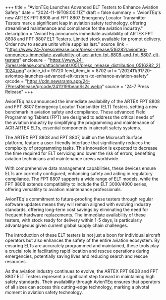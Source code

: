 +++
title = "AvionTEq Launches Advanced ELT Testers to Enhance Aviation Safety"
date = "2024-11-19T08:00:11Z"
draft = false
summary = "AvionTEq's new ARTEX FPT 8808 and FPT 8807 Emergency Locator Transmitter Testers mark a significant leap in aviation safety technology, offering streamlined maintenance and compliance for the aviation industry."
description = "AvionTEq announces immediate availability of ARTEX FPT 8808 and FPT 8807 ELT Testers. Limited stock available for prompt delivery. Order now to secure units while supplies last."
source_link = "https://www.24-7pressrelease.com/press-release/516282/avionteq-announces-immediate-availability-of-acr-artex-fpt-8808-and-fpt-8807-elt-testers"
enclosure = "https://www.24-7pressrelease.com/attachments/051/press_release_distribution_0516282_211024.png"
article_id = 91720
feed_item_id = 8702
url = "/202411/91720-avionteq-launches-advanced-elt-testers-to-enhance-aviation-safety"
qrcode = "https://cdn.newsramp.app/24-7PressRelease/qrcode/2411/19/beanSs2s.webp"
source = "24-7 Press Release"
+++

<p>AvionTEq has announced the immediate availability of the ARTEX FPT 8808 and FPT 8807 Emergency Locator Transmitter (ELT) Testers, setting a new benchmark in aviation safety and compliance. These advanced Field Programming Tablets (FPT) are designed to address the critical needs of the aviation industry by simplifying the programming and maintenance of ACR ARTEX ELTs, essential components in aircraft safety systems.</p><p>The ARTEX FPT 8808 and FPT 8807, built on the Microsoft Surface platform, feature a user-friendly interface that significantly reduces the complexity of programming tasks. This innovation is expected to decrease the time required for ELT servicing and lower the risk of errors, benefiting aviation technicians and maintenance crews worldwide.</p><p>With comprehensive data management capabilities, these devices ensure ELTs are correctly configured, enhancing safety and aiding in regulatory compliance. The FPT 8807 supports a wide range of ELT models, while the FPT 8808 extends compatibility to include the ELT 3000/4000 series, offering versatility to aviation maintenance professionals.</p><p>AvionTEq's commitment to future-proofing these testers through regular software updates means they will remain aligned with evolving industry standards, offering long-term cost savings by eliminating the need for frequent hardware replacements. The immediate availability of these testers, with stock ready for delivery within 1-5 days, is particularly advantageous given current global supply chain challenges.</p><p>The introduction of these ELT testers is not just a boon for individual aircraft operators but also enhances the safety of the entire aviation ecosystem. By ensuring ELTs are accurately programmed and maintained, these tools play a crucial role in facilitating rapid location and rescue operations during emergencies, potentially saving lives and reducing search and rescue resources.</p><p>As the aviation industry continues to evolve, the ARTEX FPT 8808 and FPT 8807 ELT Testers represent a significant step forward in maintaining high safety standards. Their availability through AvionTEq ensures that operators of all sizes can access this cutting-edge technology, marking a pivotal moment in aviation safety technology.</p>